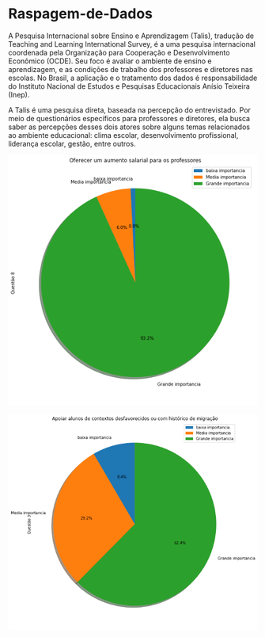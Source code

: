 # Raspagem-de-Dados


A Pesquisa Internacional sobre Ensino e Aprendizagem (Talis), tradução de Teaching and Learning International Survey, é a uma pesquisa internacional coordenada pela Organização para Cooperação e Desenvolvimento Econômico (OCDE). Seu foco é avaliar o ambiente de ensino e aprendizagem, e as condições de trabalho dos professores e diretores nas escolas. No Brasil, a aplicação e o tratamento dos dados é responsabilidade do Instituto Nacional de Estudos e Pesquisas Educacionais Anísio Teixeira (Inep).

A Talis é uma pesquisa direta, baseada na percepção do entrevistado. Por meio de questionários específicos para professores e diretores, ela busca saber as percepções desses dois atores sobre alguns temas relacionados ao ambiente educacional: clima escolar, desenvolvimento profissional, liderança escolar, gestão, entre outros.



![](https://github.com/Glandim/Raspagem-de-Dados/blob/master/salario.png)

![](https://github.com/Glandim/Raspagem-de-Dados/blob/master/alunos%20desfavorecidos.png)
